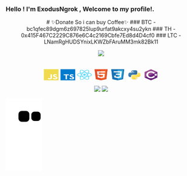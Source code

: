 ### Hello ! I'm ExodusNgrok , Welcome to my profile!.
<p align="center">
# ✨Donate So i can buy Coffee✨
### BTC - bc1qfec89dgm6z697825lup9urfat9akcxy4su2ykn
### TH - 0x415F467C2229C876e6C4c2169Cbfe7Ed8d4D4cf0
### LTC - LNamRgHUDSYnixLKWZbFAruMM3mk82Bk11
<p align="center">

  <a href="https://github.com/ExodusNgrok/">
    <img src="https://discord.c99.nl/widget/theme-4/824011412242301009.png"/>
     </a>
</p>
<p align="center">
  <tr>
    <td align="center"
  <div style="display: inline_block"><br>
  <img align="center" alt="Rafa-Js" height="30" width="40" src="https://raw.githubusercontent.com/devicons/devicon/master/icons/javascript/javascript-plain.svg">
  <img align="center" alt="Rafa-Ts" height="30" width="40" src="https://raw.githubusercontent.com/devicons/devicon/master/icons/typescript/typescript-plain.svg">
  <img align="center" alt="Rafa-React" height="30" width="40" src="https://raw.githubusercontent.com/devicons/devicon/master/icons/react/react-original.svg">
  <img align="center" alt="Rafa-HTML" height="30" width="40" src="https://raw.githubusercontent.com/devicons/devicon/master/icons/html5/html5-original.svg">
  <img align="center" alt="Rafa-CSS" height="30" width="40" src="https://raw.githubusercontent.com/devicons/devicon/master/icons/css3/css3-original.svg">
  <img align="center" alt="Rafa-Python" height="30" width="40" src="https://raw.githubusercontent.com/devicons/devicon/master/icons/python/python-original.svg">
  <img align="center" alt="Rafa-Csharp" height="30" width="40" src="https://raw.githubusercontent.com/devicons/devicon/master/icons/csharp/csharp-original.svg">
<p align="center">
  <tr>
    <td align="center" style="padding=0;width=50%;">
      <img src="https://github-readme-stats.vercel.app/api/?username=ExodusNgrok&title_color=6304d1&text_color=9f9f9f&show_icons=true&bg_color=00000000&hide_border=true&icon_color=6304d1&hide_title=true&count_private=true&include_all_commits=true&enable_animations=true" />
    </td>
        <td align="center" style="padding=0;width=50%;">
      <img src="https://github-readme-stats.vercel.app/api/top-langs/?username=ExodusNgrok&title_color=6304d1&text_color=9f9f9f&show_icons=true&bg_color=00000000&hide_border=true&icon_color=6304d1&hide_title=true&count_private=true&enable_animations=true" />
    </td>
  </tr>
</p>

  ![Snake animation](https://github.com/rafaballerini/rafaballerini/blob/output/github-contribution-grid-snake.svg)
 
</div>
